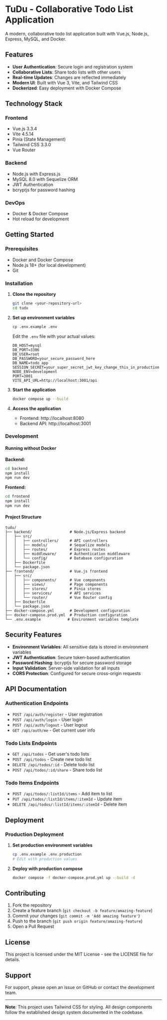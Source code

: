 # TuDu - Collaborative Todo List Application

A modern, collaborative todo list application built with Vue.js, Node.js, Express, MySQL, and Docker.

## Features

- **User Authentication**: Secure login and registration system
- **Collaborative Lists**: Share todo lists with other users
- **Real-time Updates**: Changes are reflected immediately
- **Modern UI**: Built with Vue 3, Vite, and Tailwind CSS
- **Dockerized**: Easy deployment with Docker Compose

## Technology Stack

### Frontend
- Vue.js 3.3.4
- Vite 4.5.14
- Pinia (State Management)
- Tailwind CSS 3.3.0
- Vue Router

### Backend
- Node.js with Express.js
- MySQL 8.0 with Sequelize ORM
- JWT Authentication
- bcryptjs for password hashing

### DevOps
- Docker & Docker Compose
- Hot reload for development

## Getting Started

### Prerequisites

- Docker and Docker Compose
- Node.js 18+ (for local development)
- Git

### Installation

1. **Clone the repository**
   ```bash
   git clone <your-repository-url>
   cd tudu
   ```

2. **Set up environment variables**
   ```bash
   cp .env.example .env
   ```
   
   Edit the `.env` file with your actual values:
   ```env
   DB_HOST=mysql
   DB_PORT=3306
   DB_USER=root
   DB_PASSWORD=your_secure_password_here
   DB_NAME=todo_app
   SESSION_SECRET=your_super_secret_jwt_key_change_this_in_production
   NODE_ENV=development
   PORT=3001
   VITE_API_URL=http://localhost:3001/api
   ```

3. **Start the application**
   ```bash
   docker compose up --build
   ```

4. **Access the application**
   - Frontend: http://localhost:8080
   - Backend API: http://localhost:3001

### Development

#### Running without Docker

**Backend:**
```bash
cd backend
npm install
npm run dev
```

**Frontend:**
```bash
cd frontend
npm install
npm run dev
```

#### Project Structure

```
tudu/
├── backend/                 # Node.js/Express backend
│   ├── src/
│   │   ├── controllers/     # API controllers
│   │   ├── models/          # Sequelize models
│   │   ├── routes/          # Express routes
│   │   ├── middleware/      # Authentication middleware
│   │   └── config/          # Database configuration
│   ├── Dockerfile
│   └── package.json
├── frontend/                # Vue.js frontend
│   ├── src/
│   │   ├── components/      # Vue components
│   │   ├── views/           # Page components
│   │   ├── stores/          # Pinia stores
│   │   ├── services/        # API services
│   │   └── router/          # Vue Router config
│   ├── Dockerfile
│   └── package.json
├── docker-compose.yml       # Development configuration
├── docker-compose.prod.yml  # Production configuration
└── .env.example            # Environment variables template
```

## Security Features

- **Environment Variables**: All sensitive data is stored in environment variables
- **JWT Authentication**: Secure token-based authentication
- **Password Hashing**: bcryptjs for secure password storage
- **Input Validation**: Server-side validation for all inputs
- **CORS Protection**: Configured for secure cross-origin requests

## API Documentation

### Authentication Endpoints
- `POST /api/auth/register` - User registration
- `POST /api/auth/login` - User login
- `POST /api/auth/logout` - User logout
- `GET /api/auth/me` - Get current user info

### Todo Lists Endpoints
- `GET /api/todos` - Get user's todo lists
- `POST /api/todos` - Create new todo list
- `DELETE /api/todos/:id` - Delete todo list
- `POST /api/todos/:id/share` - Share todo list

### Todo Items Endpoints
- `POST /api/todos/:listId/items` - Add item to list
- `PUT /api/todos/:listId/items/:itemId` - Update item
- `DELETE /api/todos/:listId/items/:itemId` - Delete item

## Deployment

### Production Deployment

1. **Set production environment variables**
   ```bash
   cp .env.example .env.production
   # Edit with production values
   ```

2. **Deploy with production compose**
   ```bash
   docker compose -f docker-compose.prod.yml up --build -d
   ```

## Contributing

1. Fork the repository
2. Create a feature branch (`git checkout -b feature/amazing-feature`)
3. Commit your changes (`git commit -m 'Add amazing feature'`)
4. Push to the branch (`git push origin feature/amazing-feature`)
5. Open a Pull Request

## License

This project is licensed under the MIT License - see the LICENSE file for details.

## Support

For support, please open an issue on GitHub or contact the development team.

---

**Note**: This project uses Tailwind CSS for styling. All design components follow the established design system documented in the codebase.